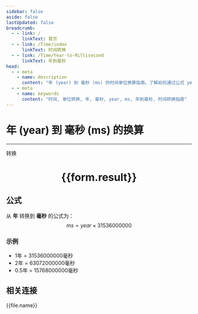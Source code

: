 ```yaml
---
sidebar: false
aside: false
lastUpdated: false
breadcrumb:
  - - link: /
      linkText: 首页
  - - link: /Time/index
      linkText: 时间转换
  - - link: /Time/Year-to-Millisecond
      linkText: 年到毫秒
head:
  - - meta
    - name: description
      content: "年 (year) 到 毫秒 (ms) 的时间单位换算指南。了解如何通过公式 year × 3.1536 × 10⁷ 转换为毫秒。"
  - - meta
    - name: keywords
      content: "时间, 单位转换, 年, 毫秒, year, ms, 年到毫秒, 时间转换指南"
---
```

# 年 (year) 到 毫秒 (ms) 的换算

---
<script setup>
import { onMounted, reactive, inject, ref } from 'vue'
import { NButton,NForm ,NFormItem,NInput,NInputNumber,NSelect,NCard,useMessage,NGrid ,NGi  } from 'naive-ui'
import { defineClientComponent } from 'vitepress'
import { Time } from '../../files';

const convert = inject('convert')

const form = reactive({
  number: null,
  result: '',
})

const convertHandler = () => {
  if (form.number !== null && !isNaN(form.number)) {
    const convertedValue = parseFloat(form.number) * 31536000000
    form.result = `${form.number}年 = ${convertedValue.toFixed(0)}毫秒`
  } else {
    form.result = '请输入有效的数值。'
  }
}
</script>

<n-form size="large" :model="form">
  <n-form-item label="年">
    <n-input-number v-model:value="form.number" placeholder="输入年数" style="width: 100%" />
  </n-form-item>
  <n-form-item>
    <n-button type="primary" @click="convertHandler" block>转换</n-button>
  </n-form-item>
</n-form>

<n-card  embedded :bordered="false" hoverable>
  <div  style="text-align:center">
    <h1>{{form.result}}</h1>
  </div>
</n-card>

## 公式

从 **年** 转换到 **毫秒** 的公式为：
$$ ms = year \times 31536000000 $$

### 示例
- 1年 = 31536000000毫秒
- 2年 = 63072000000毫秒
- 0.5年 = 15768000000毫秒
## 相关连接
<n-grid x-gap="12" :cols="4">
  <n-gi v-for="(file, index) in Time" :key="index">
    <n-button
      text
      tag="a"
      :href="file.path"
      type="primary"
    >
      {{file.name}}
    </n-button>
  </n-gi>
</n-grid>